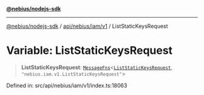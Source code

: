 [**@nebius/nodejs-sdk**](../../../../../README.md)

***

[@nebius/nodejs-sdk](../../../../../README.md) / [api/nebius/iam/v1](../README.md) / ListStaticKeysRequest

# Variable: ListStaticKeysRequest

> **ListStaticKeysRequest**: [`MessageFns`](../../../../../runtime/protos/core/interfaces/MessageFns.md)\<[`ListStaticKeysRequest`](../interfaces/ListStaticKeysRequest.md), `"nebius.iam.v1.ListStaticKeysRequest"`\>

Defined in: src/api/nebius/iam/v1/index.ts:18063
